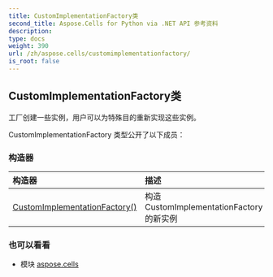 ```yaml
---
title: CustomImplementationFactory类
second_title: Aspose.Cells for Python via .NET API 参考资料
description:
type: docs
weight: 390
url: /zh/aspose.cells/customimplementationfactory/
is_root: false
---
```

## CustomImplementationFactory类
工厂创建一些实例，用户可以为特殊目的重新实现这些实例。



CustomImplementationFactory 类型公开了以下成员：

### 构造器
|构造器|描述|
| :- | :- |
| [CustomImplementationFactory()](/cells/python-net/zh/aspose.cells/customimplementationfactory/__init__/#) |构造 CustomImplementationFactory 的新实例|



### 也可以看看
* 模块 [aspose.cells](..)
